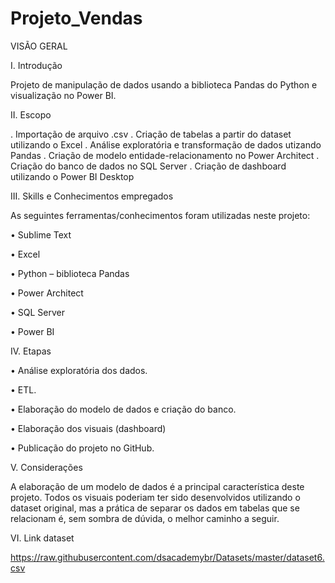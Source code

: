 # Projeto_Vendas

VISÃO GERAL

I. Introdução

Projeto de manipulação de dados usando a biblioteca Pandas do Python e visualização no Power BI.

II. Escopo

. Importação de arquivo .csv
. Criação de tabelas a partir do dataset utilizando o Excel
. Análise exploratória e transformação de dados utizando Pandas
. Criação de modelo entidade-relacionamento no Power Architect
. Criação do banco de dados no SQL Server
. Criação de dashboard utilizando o Power BI Desktop


III. Skills e Conhecimentos empregados

As seguintes ferramentas/conhecimentos foram utilizadas neste projeto:

• Sublime Text

• Excel

• Python – biblioteca Pandas

• Power Architect

• SQL Server

• Power BI
 

IV. Etapas

• Análise exploratória dos dados.

• ETL.

• Elaboração do modelo de dados e criação do banco.

• Elaboração dos visuais (dashboard)

• Publicação do projeto no GitHub.


V. Considerações

A elaboração de um modelo de dados é a principal característica deste projeto. Todos os visuais poderiam ter sido desenvolvidos
utilizando o dataset original, mas a prática de separar os dados em tabelas que se relacionam é, sem sombra de dúvida, o melhor
caminho a seguir.

VI. Link dataset

https://raw.githubusercontent.com/dsacademybr/Datasets/master/dataset6.csv
